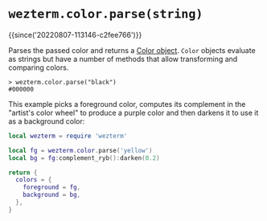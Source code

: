 # `wezterm.color.parse(string)`

{{since('20220807-113146-c2fee766')}}

Parses the passed color and returns a [Color
object](../color/index.md).  `Color` objects evaluate as strings but
have a number of methods that allow transforming and comparing
colors.

```
> wezterm.color.parse("black")
#000000
```

This example picks a foreground color, computes its complement in
the "artist's color wheel" to produce a purple color and then
darkens it to use it as a background color:

```lua
local wezterm = require 'wezterm'

local fg = wezterm.color.parse('yellow')
local bg = fg:complement_ryb():darken(0.2)

return {
  colors = {
    foreground = fg,
    background = bg,
  },
}
```

